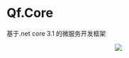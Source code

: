 # Qf.Core
基于.net core 3.1 的微服务开发框架

<p align="center">
  <img  src="https://github.com/ren8179/Qf.Core/blob/master/doc/DDD%2BCQRS%E5%9F%BA%E7%A1%80%E6%A1%86%E6%9E%B6%E7%A4%BA%E6%84%8F%E5%9B%BE.png">
</p>
